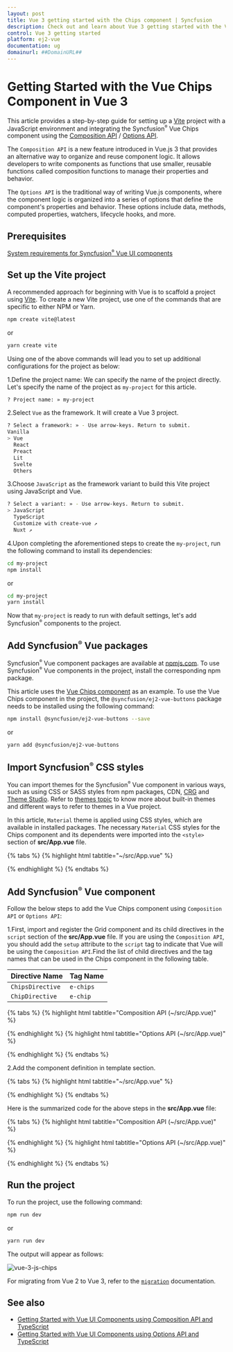 ```yaml
---
layout: post
title: Vue 3 getting started with the Chips component | Syncfusion
description: Check out and learn about Vue 3 getting started with the Vue Chips component of Syncfusion Essential JS 2 and more details.
control: Vue 3 getting started
platform: ej2-vue
documentation: ug
domainurl: ##DomainURL##
---
```


# Getting Started with the Vue Chips Component in Vue 3

This article provides a step-by-step guide for setting up a [Vite](https://vitejs.dev/) project with a JavaScript environment and integrating the Syncfusion<sup style="font-size:70%">&reg;</sup> Vue Chips component using the [Composition API](https://vuejs.org/guide/introduction.html#composition-api) / [Options API](https://vuejs.org/guide/introduction.html#options-api).

The `Composition API` is a new feature introduced in Vue.js 3 that provides an alternative way to organize and reuse component logic. It allows developers to write components as functions that use smaller, reusable functions called composition functions to manage their properties and behavior.

The `Options API` is the traditional way of writing Vue.js components, where the component logic is organized into a series of options that define the component's properties and behavior. These options include data, methods, computed properties, watchers, lifecycle hooks, and more.

## Prerequisites

[System requirements for Syncfusion<sup style="font-size:70%">&reg;</sup> Vue UI components](https://ej2.syncfusion.com/vue/documentation/system-requirements/)

## Set up the Vite project

A recommended approach for beginning with Vue is to scaffold a project using [Vite](https://vitejs.dev/). To create a new Vite project, use one of the commands that are specific to either NPM or Yarn.

```bash
npm create vite@latest
```

or

```bash
yarn create vite
```

Using one of the above commands will lead you to set up additional configurations for the project as below:

1.Define the project name: We can specify the name of the project directly. Let's specify the name of the project as `my-project` for this article.

```bash
? Project name: » my-project
```

2.Select `Vue` as the framework. It will create a Vue 3 project.

```bash
? Select a framework: » - Use arrow-keys. Return to submit.
Vanilla
> Vue
  React
  Preact
  Lit
  Svelte
  Others
```

3.Choose `JavaScript` as the framework variant to build this Vite project using JavaScript and Vue.

```bash
? Select a variant: » - Use arrow-keys. Return to submit.
> JavaScript
  TypeScript
  Customize with create-vue ↗
  Nuxt ↗
```

4.Upon completing the aforementioned steps to create the `my-project`, run the following command to install its dependencies:

```bash
cd my-project
npm install
```

or

```bash
cd my-project
yarn install
```

Now that `my-project` is ready to run with default settings, let's add Syncfusion<sup style="font-size:70%">&reg;</sup> components to the project.

## Add Syncfusion<sup style="font-size:70%">&reg;</sup> Vue packages

Syncfusion<sup style="font-size:70%">&reg;</sup> Vue component packages are available at [npmjs.com](https://www.npmjs.com/search?q=ej2-vue). To use Syncfusion<sup style="font-size:70%">&reg;</sup> Vue components in the project, install the corresponding npm package.

This article uses the [Vue Chips component](https://www.syncfusion.com/vue-components/vue-chips) as an example. To use the Vue Chips component in the project, the `@syncfusion/ej2-vue-buttons` package needs to be installed using the following command:

```bash
npm install @syncfusion/ej2-vue-buttons --save
```

or

```bash
yarn add @syncfusion/ej2-vue-buttons
```

## Import Syncfusion<sup style="font-size:70%">&reg;</sup> CSS styles

You can import themes for the Syncfusion<sup style="font-size:70%">&reg;</sup> Vue component in various ways, such as using CSS or SASS styles from npm packages, CDN, [CRG](https://ej2.syncfusion.com/javascript/documentation/common/custom-resource-generator/) and [Theme Studio](https://ej2.syncfusion.com/vue/documentation/appearance/theme-studio/). Refer to [themes topic](https://ej2.syncfusion.com/vue/documentation/appearance/theme/) to know more about built-in themes and different ways to refer to themes in a Vue project.

In this article, `Material` theme is applied using CSS styles, which are available in installed packages. The necessary `Material` CSS styles for the Chips component and its dependents were imported into the `<style>` section of **src/App.vue** file.

{% tabs %}
{% highlight html tabtitle="~/src/App.vue" %}

<style>
  @import "../node_modules/@syncfusion/ej2-base/styles/material.css";
  @import "../node_modules/@syncfusion/ej2-vue-buttons/styles/material.css";
</style>

{% endhighlight %}
{% endtabs %}

## Add Syncfusion<sup style="font-size:70%">&reg;</sup> Vue component

Follow the below steps to add the Vue Chips component using `Composition API` or `Options API`:

1.First, import and register the Grid component and its child directives in the `script` section of the **src/App.vue** file. If you are using the `Composition API`, you should add the `setup` attribute to the `script` tag to indicate that Vue will be using the `Composition API`.Find the list of child directives and the tag names that can be used in the Chips component in the following table.

| Directive Name   | Tag Name    |
|------------------|-------------|
| `ChipsDirective` | `e-chips` |
| `ChipDirective`  | `e-chip`  |

{% tabs %}
{% highlight html tabtitle="Composition API (~/src/App.vue)" %}

<script setup>
  import { ChipListComponent as EjsChiplist, ChipsDirective as EChips, ChipDirective as EChip } from '@syncfusion/ej2-vue-buttons';
</script>

{% endhighlight %}
{% highlight html tabtitle="Options API (~/src/App.vue)" %}

<script>
import { ChipListComponent, ChipsDirective, ChipDirective } from '@syncfusion/ej2-vue-buttons';
//Component registration
export default {
  name: "App",
  components: {
    'ejs-chiplist': ChipListComponent,
    "e-chips": ChipsDirective,
    "e-chip": ChipDirective
  }
}
</script>

{% endhighlight %}
{% endtabs %}

2.Add the component definition in template section.

{% tabs %}
{% highlight html tabtitle="~/src/App.vue" %}

<template>
  <ejs-chiplist id="chip">
      <e-chips>
        <e-chip text="Andrew"></e-chip>
        <e-chip text="Janet"></e-chip>  
        <e-chip text="Laura"></e-chip>
        <e-chip text="Margaret"></e-chip>
      </e-chips>
  </ejs-chiplist>
</template>

{% endhighlight %}
{% endtabs %}

Here is the summarized code for the above steps in the **src/App.vue** file:

{% tabs %}
{% highlight html tabtitle="Composition API (~/src/App.vue)" %}

<template>
  <ejs-chiplist id="chip">
      <e-chips>
        <e-chip text="Andrew"></e-chip>
        <e-chip text="Janet"></e-chip>  
        <e-chip text="Laura"></e-chip>
        <e-chip text="Margaret"></e-chip>
      </e-chips>
  </ejs-chiplist>
</template>

<script setup>
  import { ChipListComponent as EjsChiplist, ChipsDirective as EChips, ChipDirective as EChip } from '@syncfusion/ej2-vue-buttons';
</script>

 <style>
     @import "../node_modules/@syncfusion/ej2-base/styles/material.css";
     @import "../node_modules/@syncfusion/ej2-vue-buttons/styles/material.css";
 </style>

{% endhighlight %}
{% highlight html tabtitle="Options API (~/src/App.vue)" %}

<template>
  <ejs-chiplist id="chip">
      <e-chips>
        <e-chip text="Andrew"></e-chip>
        <e-chip text="Janet"></e-chip>  
        <e-chip text="Laura"></e-chip>
        <e-chip text="Margaret"></e-chip>
      </e-chips>
  </ejs-chiplist>
</template>

<script>
import { ChipListComponent, ChipsDirective, ChipDirective } from '@syncfusion/ej2-vue-buttons';
//Component registration
export default {
  name: "App",
  components: {
    'ejs-chiplist': ChipListComponent,
    "e-chips": ChipsDirective,
    "e-chip": ChipDirective
  }
}
</script>

<style>
  @import "../node_modules/@syncfusion/ej2-base/styles/material.css";
  @import "../node_modules/@syncfusion/ej2-vue-buttons/styles/material.css";
</style>


{% endhighlight %}
{% endtabs %}

## Run the project

To run the project, use the following command:

```bash
npm run dev
```

or

```bash
yarn run dev
```

The output will appear as follows:

![vue-3-js-chips](./images/vue3-chips-demo.PNG)

For migrating from Vue 2 to Vue 3, refer to the [`migration`](https://ej2.syncfusion.com/vue/documentation/getting-started/vue3-tutorial/#migration-from-vue-2-to-vue-3) documentation.

## See also

* [Getting Started with Vue UI Components using Composition API and TypeScript](https://ej2.syncfusion.com/vue/documentation/getting-started/vue-3-ts-composition)
* [Getting Started with Vue UI Components using Options API and TypeScript](https://ej2.syncfusion.com/vue/documentation/getting-started/vue-3-ts-options)